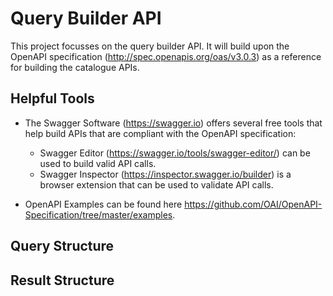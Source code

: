 # Query Builder API

This project focusses on the query builder API. 
It will build upon the OpenAPI specification (http://spec.openapis.org/oas/v3.0.3) as a reference for building the catalogue APIs.

## Helpful Tools

- The Swagger Software (https://swagger.io) offers several free tools that help build APIs that are compliant with the OpenAPI specification:

  - Swagger Editor (https://swagger.io/tools/swagger-editor/) can be used to build valid API calls.
  - Swagger Inspector (https://inspector.swagger.io/builder) is a browser extension that can be used to validate API calls.
  
- OpenAPI Examples can be found here https://github.com/OAI/OpenAPI-Specification/tree/master/examples.
  
## Query Structure

## Result Structure
